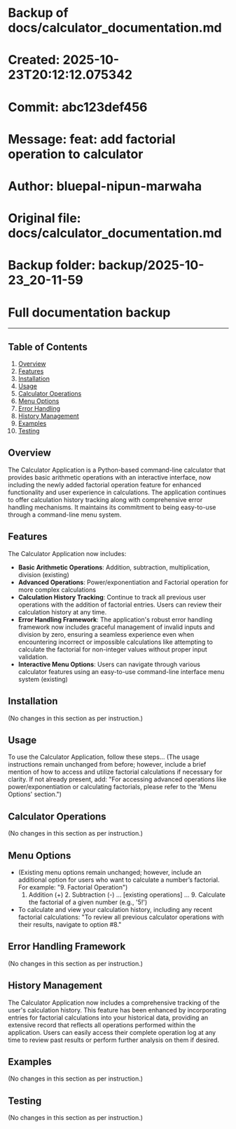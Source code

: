 # Backup of docs/calculator_documentation.md
# Created: 2025-10-23T20:12:12.075342
# Commit: abc123def456
# Message: feat: add factorial operation to calculator
# Author: bluepal-nipun-marwaha
# Original file: docs/calculator_documentation.md
# Backup folder: backup/2025-10-23_20-11-59
# Full documentation backup

---

## Table of Contents
1. [Overview](#overview)
2. [Features](#features)
3. [Installation](#installation)
4. [Usage](#usage)
5. [Calculator Operations](#calculator-operations)
6. [Menu Options](#menu-options)
7. [Error Handling](#error-handling)
8. [History Management](#history-management)
9. [Examples](#examples)
10. [Testing](#testing)

## Overview
The Calculator Application is a Python-based command-line calculator that provides basic arithmetic operations with an interactive interface, now including the newly added factorial operation feature for enhanced functionality and user experience in calculations. The application continues to offer calculation history tracking along with comprehensive error handling mechanisms. It maintains its commitment to being easy-to-use through a command-line menu system.

## Features
The Calculator Application now includes:
- **Basic Arithmetic Operations**: Addition, subtraction, multiplication, division (existing)
- **Advanced Operations**: Power/exponentiation and Factorial operation for more complex calculations
- **Calculation History Tracking**: Continue to track all previous user operations with the addition of factorial entries. Users can review their calculation history at any time.
- **Error Handling Framework**: The application's robust error handling framework now includes graceful management of invalid inputs and division by zero, ensuring a seamless experience even when encountering incorrect or impossible calculations like attempting to calculate the factorial for non-integer values without proper input validation.
- **Interactive Menu Options**: Users can navigate through various calculator features using an easy-to-use command-line interface menu system (existing)

## Installation
(No changes in this section as per instruction.)

## Usage
To use the Calculator Application, follow these steps...
(The usage instructions remain unchanged from before; however, include a brief mention of how to access and utilize factorial calculations if necessary for clarity. If not already present, add: "For accessing advanced operations like power/exponentiation or calculating factorials, please refer to the 'Menu Options' section.")

## Calculator Operations
(No changes in this section as per instruction.)

## Menu Options
- (Existing menu options remain unchanged; however, include an additional option for users who want to calculate a number’s factorial. For example: "9. Factorial Operation")
  1. Addition (+) 2. Subtraction (-) ... [existing operations] ... 9. Calculate the factorial of a given number (e.g., '5!')
- To calculate and view your calculation history, including any recent factorial calculations: "To review all previous calculator operations with their results, navigate to option #8."
  
## Error Handling Framework
(No changes in this section as per instruction.)

## History Management
The Calculator Application now includes a comprehensive tracking of the user's calculation history. This feature has been enhanced by incorporating entries for factorial calculations into your historical data, providing an extensive record that reflects all operations performed within the application. Users can easily access their complete operation log at any time to review past results or perform further analysis on them if desired.

## Examples
(No changes in this section as per instruction.)

## Testing
(No changes in this section as per instruction.)
